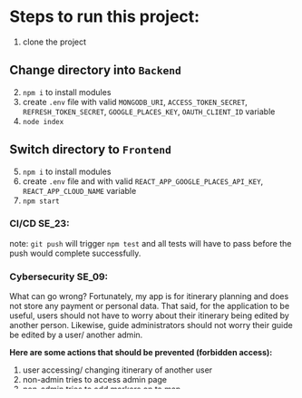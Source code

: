 # Steps to run this project:

1. clone the project

## Change directory into `Backend`

2. `npm i` to install modules
3. create `.env` file with valid `MONGODB_URI`, `ACCESS_TOKEN_SECRET`, `REFRESH_TOKEN_SECRET`, `GOOGLE_PLACES_KEY`, `OAUTH_CLIENT_ID` variable
4. `node index`

## Switch directory to `Frontend`

5. `npm i` to install modules
6. create `.env` file and with valid `REACT_APP_GOOGLE_PLACES_API_KEY`, `REACT_APP_CLOUD_NAME` variable
7. `npm start`

### CI/CD SE_23:
note: `git push` will trigger `npm test` and all tests will have to pass before the push would complete successfully.

### Cybersecurity SE_09:
What can go wrong?
Fortunately, my app is for itinerary planning and does not store any payment or personal data. That said, for the application to be useful, users should not have to worry about their itinerary being edited by another person. Likewise, guide administrators should not worry their guide be edited by a user/ another admin.

**Here are some actions that should be prevented (forbidden access):**
1. user accessing/ changing itinerary of another user
2. non-admin tries to access admin page
3. non-admin tries to add markers on to map

**A list of cyber security measures that you have implemented:**
1. Passwords (hashed and salted)
2. JWT tokens (signed to prevent unauthorised access)
3. google auth (reduce number of passwords I have to manage)
4. check for forbidden access (detailed in threat model above ^)
5. implement user roles (admin vs user)

### Web and Mobile Backend Development SE_22:
**A diagram that describes your overall backend architecture**
- to mongoDb and Cloudinary: https://imgur.com/a/faTLOLv

**A summary of the data types, queries, and mutations in your GraphQL API**
https://github.com/WJKwok/TravelPlanner/blob/master/backend/graphql/typeDefs.js
- When an admin adds a place of interest to the guide, image files uploaded to the frontend form are submitted to Cloudinary which returns an array of imageIds. That array is then stored in a document on MongoDB together with other information in the same form. 
- When a place of interest is queried, MongoDB returns the document, and the array of imageIds is then used to call Cloudinary to return the image assets

A link to the project running as a prototype or in production, if possible: https://reverent-kilby-0bf6d0.netlify.app/
